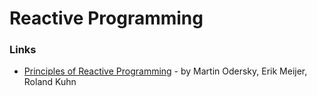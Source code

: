 # Reactive Programming

### Links
- [Principles of Reactive Programming](https://class.coursera.org/reactive-002/auth) - by Martin Odersky, Erik Meijer, Roland Kuhn


